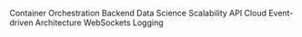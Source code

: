 Container Orchestration Backend Data Science Scalability API Cloud Event-driven Architecture WebSockets Logging
